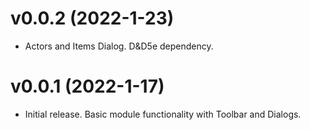 # v0.0.2 (2022-1-23)

* Actors and Items Dialog. D&D5e dependency.

# v0.0.1 (2022-1-17)

* Initial release. Basic module functionality with Toolbar and Dialogs.